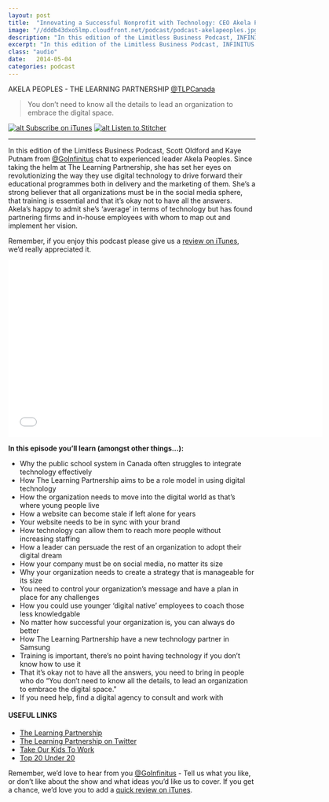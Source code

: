 ```yaml
---
layout: post
title:  "Innovating a Successful Nonprofit with Technology: CEO Akela Peoples"
image: "//dddb43dxo5lmp.cloudfront.net/podcast/podcast-akelapeoples.jpg"
description: "In this edition of the Limitless Business Podcast, INFINITUS chat to experienced leader Akela Peoples. Since taking the helm at The Learning Partnership, she has set her eyes on revolutionizing the way they use digital technology to drive forward their educational programmes both in delivery and the marketing of them. She’s a strong believer that all organizations must be in the social media sphere, that training is essential and that it’s okay not to have all the answers. Akela’s happy to admit she’s ‘average’ in terms of technology but has found partnering firms and in-house employees with whom to map out and implement her vision." 
excerpt: "In this edition of the Limitless Business Podcast, INFINITUS chat to experienced leader Akela Peoples."
class: "audio"
date:   2014-05-04
categories: podcast
---
```


AKELA PEOPLES - THE LEARNING PARTNERSHIP [@TLPCanada](http://twitter.com/tlpcanada)

>You don’t need to know all the details to lead an organization to embrace the digital space.

[![alt Subscribe on iTunes](//dddb43dxo5lmp.cloudfront.net/podcast/Subscribe_on_iTunes_Badge_US-UK_110x40_0824.png "Subscribe on iTunes")](https://itunes.apple.com/us/podcast/innovating-successful-nonprofit/id873320660?i=309694903&mt=2)
[![alt Listen to Stitcher](//cloudfront.assets.stitcher.com/promo.assets/stitcher-banner-120x90.jpg "Listen to Stitcher")](http://www.stitcher.com/s?eid=33754159&refid=stpr)

*****

In this edition of the Limitless Business Podcast, Scott Oldford and Kaye Putnam from [@GoInfinitus](http://twitter.com/goinfinitus) chat to experienced leader Akela Peoples. Since taking the helm at The Learning Partnership, she has set her eyes on revolutionizing the way they use digital technology to drive forward their educational programmes both in delivery and the marketing of them. She’s a strong believer that all organizations must be in the social media sphere, that training is essential and that it’s okay not to have all the answers. Akela’s happy to admit she’s ‘average’ in terms of technology but has found partnering firms and in-house employees with whom to map out and implement her vision.

Remember, if you enjoy this podcast please give us a [review on iTunes](https://itunes.apple.com/us/podcast/limitless-business-podcast/id873320660?mt=2), we’d really appreciated it.

<iframe style="border: none" src="//html5-player.libsyn.com/embed/episode/id/2814554/height/360/width/640/theme/standard/direction/no/autoplay/no/autonext/no/thumbnail/yes/preload/no/no_addthis/no/" height="360" width="640" scrolling="no"  allowfullscreen webkitallowfullscreen mozallowfullscreen oallowfullscreen msallowfullscreen></iframe>


**In this episode you’ll learn (amongst other things…):**
  
- Why the public school system in Canada often struggles to integrate technology effectively
- How The Learning Partnership aims to be a role model in using digital technology
- How the organization needs to move into the digital world as that’s where young people live
- How a website can become stale if left alone for years
- Your website needs to be in sync with your brand
- How technology can allow them to reach more people without increasing staffing
- How a leader can persuade the rest of an organization to adopt their digital dream
- How your company must be on social media, no matter its size
- Why your organization needs to create a strategy that is manageable for its size
- You need to control your organization’s message and have a plan in place for any challenges
- How you could use younger ‘digital native’ employees to coach those less knowledgable
- No matter how successful your organization is, you can always do better
- How The Learning Partnership have a new technology partner in Samsung
- Training is important, there’s no point having technology if you don’t know how to use it
- That it’s okay not to have all the answers, you need to bring in people who do “You don’t need to know all the details, to lead an organization to embrace the digital space."
- If you need help, find a digital agency to consult and work with



#### USEFUL LINKS
- [The Learning Partnership](http://www.thelearningpartnership.ca)
- [The Learning Partnership on Twitter](http://www.twitter.com/TLPCanada)
- [Take Our Kids To Work](http://www.thelearningpartnership.ca/what-we-do/student-programs/take-our-kids-to-work)
- [Top 20 Under 20](http://www.top20under20.ca)
 
 
Remember, we’d love to hear from you [@GoInfinitus](http://twitter.com/goinfinitus) - Tell us what you like, or don’t like about the show and what ideas you’d like us to cover. If you get a chance, we’d love you to add a [quick review on iTunes](https://itunes.apple.com/us/podcast/limitless-business-podcast/id873320660?mt=2).